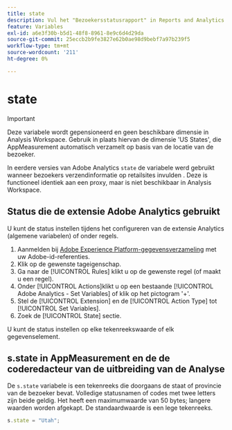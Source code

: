 ```yaml
---
title: state
description: Vul het "Bezoekersstatusrapport" in Reports and Analytics.
feature: Variables
exl-id: a6e3f30b-b5d1-48f8-8961-8e9c6d4d29da
source-git-commit: 25eccb2b9fe3827e62b0ae98d9bebf7a97b239f5
workflow-type: tm+mt
source-wordcount: '211'
ht-degree: 0%

---
```


# state

>[!IMPORTANT]
>
>Deze variabele wordt gepensioneerd en geen beschikbare dimensie in Analysis Workspace. Gebruik in plaats hiervan de dimensie &#39;US States&#39;, die AppMeasurement automatisch verzamelt op basis van de locatie van de bezoeker.

In eerdere versies van Adobe Analytics `state` de variabele werd gebruikt wanneer bezoekers verzendinformatie op retailsites invulden . Deze is functioneel identiek aan een proxy, maar is niet beschikbaar in Analysis Workspace.

## Status die de extensie Adobe Analytics gebruikt

U kunt de status instellen tijdens het configureren van de extensie Analytics (algemene variabelen) of onder regels.

1. Aanmelden bij [Adobe Experience Platform-gegevensverzameling](https://experience.adobe.com/data-collection) met uw Adobe-id-referenties.
2. Klik op de gewenste tageigenschap.
3. Ga naar de [!UICONTROL Rules] klikt u op de gewenste regel (of maakt u een regel).
4. Onder [!UICONTROL Actions]klikt u op een bestaande [!UICONTROL Adobe Analytics - Set Variables] of klik op het pictogram &#39;+&#39;.
5. Stel de [!UICONTROL Extension] en de [!UICONTROL Action Type] tot [!UICONTROL Set Variables].
6. Zoek de [!UICONTROL State] sectie.

U kunt de status instellen op elke tekenreekswaarde of elk gegevenselement.

## s.state in AppMeasurement en de de coderedacteur van de uitbreiding van de Analyse

De `s.state` variabele is een tekenreeks die doorgaans de staat of provincie van de bezoeker bevat. Volledige statusnamen of codes met twee letters zijn beide geldig. Het heeft een maximumwaarde van 50 bytes; langere waarden worden afgekapt. De standaardwaarde is een lege tekenreeks.

```js
s.state = "Utah";
```
